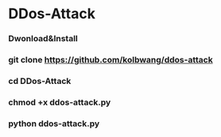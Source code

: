 # DDos-Attack 


### Dwonload&Install

### git clone https://github.com/kolbwang/ddos-attack

### cd DDos-Attack

### chmod +x ddos-attack.py

### python ddos-attack.py





